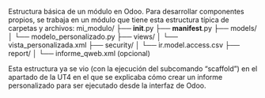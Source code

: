 Estructura básica de un módulo en Odoo.
Para desarrollar componentes propios, se trabaja en un módulo que tiene esta estructura típica de carpetas y archivos:
mi_modulo/
	├── __init__.py
	├── __manifest__.py
	├── models/
	│ └── modelo_personalizado.py
	├── views/
	│ └── vista_personalizada.xml
	├── security/
	│ └── ir.model.access.csv
	├── report/
	│ └── informe_qweb.xml (opcional)
	
Esta estructura ya se vio (con la ejecución del subcomando “scaffold”) en el apartado de la UT4 en el que se explicaba cómo crear un informe personalizado para ser ejecutado desde la interfaz de Odoo.
